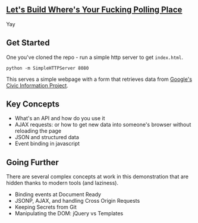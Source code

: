 ## [Let's Build Where's Your Fucking Polling Place](http://yourfuckingpollingplace.com/)

Yay

## Get Started

One you've cloned the repo - run a simple http server to get `index.html`.

````shell
python -m SimpleHTTPServer 8080
````

This serves a simple webpage with a form that retrieves data from [Google's Civic Information Project](https://developers.google.com/civic-information/).

## Key Concepts

 * What's an API and how do you use it
 * AJAX requests: or how to get new data into someone's browser without reloading the page
 * JSON and structured data
 * Event binding in javascript

## Going Further

There are several complex concepts at work in this demonstration that are hidden thanks to modern tools (and laziness).

 * Binding events at Document Ready
 * JSONP, AJAX, and handling Cross Origin Requests
 * Keeping Secrets from Git
 * Manipulating the DOM: jQuery vs Templates
